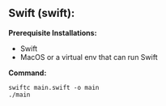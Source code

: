 ## Swift (swift):
**Prerequisite Installations:** 
- Swift
- MacOS or a virtual env that can run Swift

**Command:**
```
swiftc main.swift -o main
./main
```
